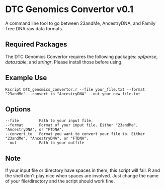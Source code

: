 DTC Genomics Convertor v0.1
=================

A command line tool to go between 23andMe, AncestryDNA, and Family Tree DNA raw data formats.


Required Packages
-----------------

The DTC Genomics Convertor requires the following packages: *optparse*, *data.table*, and *stringr*. Please install those before using.


Example Use
-----------

```
Rscript DTC_genomics_convertor.r --file your_file.txt --format "23andMe" --convert_to "AncestryDNA" --out your_new_file.txt
```


Options
-------

```
--file         Path to your input file.
--format       Format of your input file. Either "23andMe", "AncestryDNA", or "FTDNA".
--convert_to   Format you want to convert your file to. Either "23andMe", "AncestryDNA", or "FTDNA".
--out          Path to your outfile
```


Note
----

If your input file or directory have spaces in them, this script will fail. R and the shell don't play nice when spaces are involved. Just change the name of your file/directory and the script should work fine. 